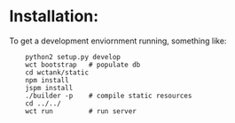 Installation:
=============
To get a development enviornment running, something like:  

        python2 setup.py develop  
        wct bootstrap   # populate db 
        cd wctank/static          
        npm install
        jspm install
        ./builder -p    # compile static resources
        cd ../../
        wct run         # run server

